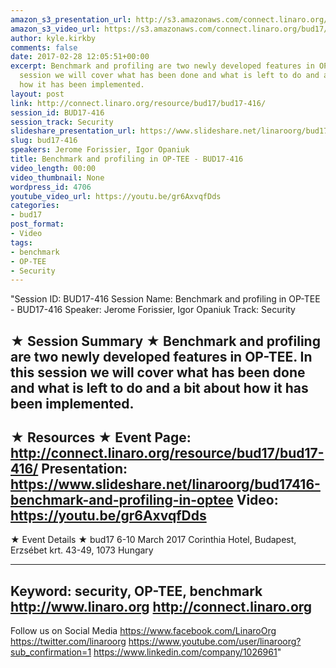 ```yaml
---
amazon_s3_presentation_url: http://s3.amazonaws.com/connect.linaro.org/bud17/Presentations/BUD17-416%20-%20Benchmark%20and%20Profiling%20in%20OP-TEE.pdf
amazon_s3_video_url: https://s3.amazonaws.com/connect.linaro.org/bud17/Videos/Thursday/BUD17-416%20Benchmark%20and%20profiling%20in%20OP-TEE.mp4
author: kyle.kirkby
comments: false
date: 2017-02-28 12:05:51+00:00
excerpt: Benchmark and profiling are two newly developed features in OP-TEE. In this
  session we will cover what has been done and what is left to do and a bit about
  how it has been implemented.
layout: post
link: http://connect.linaro.org/resource/bud17/bud17-416/
session_id: BUD17-416
session_track: Security
slideshare_presentation_url: https://www.slideshare.net/linaroorg/bud17416-benchmark-and-profiling-in-optee
slug: bud17-416
speakers: Jerome Forissier, Igor Opaniuk
title: Benchmark and profiling in OP-TEE - BUD17-416
video_length: 00:00
video_thumbnail: None
wordpress_id: 4706
youtube_video_url: https://youtu.be/gr6AxvqfDds
categories:
- bud17
post_format:
- Video
tags:
- benchmark
- OP-TEE
- Security
---
```


"Session ID: BUD17-416
Session Name: Benchmark and profiling in OP-TEE - BUD17-416
Speaker: Jerome Forissier, Igor Opaniuk
Track: Security


★ Session Summary ★
Benchmark and profiling are two newly developed features in OP-TEE. In this session we will cover what has been done and what is left to do and a bit about how it has been implemented.
---------------------------------------------------
★ Resources ★
Event Page: http://connect.linaro.org/resource/bud17/bud17-416/
Presentation: https://www.slideshare.net/linaroorg/bud17416-benchmark-and-profiling-in-optee
Video: https://youtu.be/gr6AxvqfDds
 ---------------------------------------------------

★ Event Details ★
bud17
6-10 March 2017
Corinthia Hotel, Budapest,
Erzsébet krt. 43-49,
1073 Hungary

---------------------------------------------------
Keyword: security, OP-TEE, benchmark
http://www.linaro.org
http://connect.linaro.org
---------------------------------------------------
Follow us on Social Media
https://www.facebook.com/LinaroOrg
https://twitter.com/linaroorg
https://www.youtube.com/user/linaroorg?sub_confirmation=1
https://www.linkedin.com/company/1026961"
